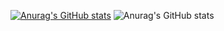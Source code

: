 [![Anurag's GitHub stats](https://github-readme-stats.vercel.app/api?username=DanniDevv)](https://github.com/anuraghazra/github-readme-stats)
![Anurag's GitHub stats](https://github-readme-stats.vercel.app/api?username=anuraghazra&show_icons=true&theme=radical)
